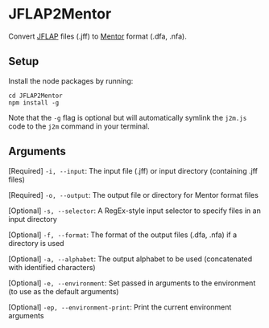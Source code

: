 # JFLAP2Mentor

Convert [JFLAP](https://www.jflap.org) files (.jff) to [Mentor](mentor-guide.pdf) format (.dfa, .nfa).

## Setup

Install the node packages by running:
```
cd JFLAP2Mentor
npm install -g
```

Note that the `-g` flag is optional but will automatically symlink the `j2m.js` code to the `j2m` command in your terminal.

## Arguments

[Required] `-i, --input`: The input file (.jff) or input directory (containing .jff files)

[Required] `-o, --output`: The output file or directory for Mentor format files

[Optional] `-s, --selector`: A RegEx-style input selector to specify files in an input directory

[Optional] `-f, --format`: The format of the output files (.dfa, .nfa) if a directory is used

[Optional] `-a, --alphabet`: The output alphabet to be used (concatenated with identified characters)

[Optional] `-e, --environment`: Set passed in arguments to the environment (to use as the default arguments)

[Optional] `-ep, --environment-print`: Print the current environment arguments
